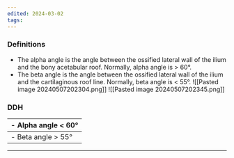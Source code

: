 ```yaml
---
edited: 2024-03-02
tags:
---
```

### Definitions
- The alpha angle is the angle between the ossified lateral wall of the ilium and the bony acetabular roof. Normally, alpha angle is > 60°.
- The beta angle is the angle between the ossified lateral wall of the ilium and the cartilaginous roof line. Normally, beta angle is < 55°.
![[Pasted image 20240507202304.png]]
![[Pasted image 20240507202345.png]]
### DDH
| - Alpha angle < 60°  |
| -------------------- |
| - Beta angle > 55°   |

---
